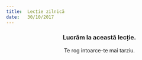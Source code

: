 ```yaml
---
title:  Lecție zilnică
date:   30/10/2017
---
```


### <center>Lucrăm la această lecție.</center>
<center>Te rog intoarce-te mai tarziu.</center>